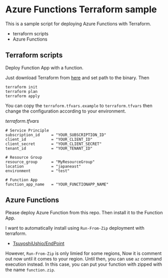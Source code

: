 # Azure Functions Terraform sample

This is a sample script for deploying Azure Functions with Terraform.

* terraform scripts
* Azure Functions

## Terraform scripts

Deploy Function App with a function.

Just download Terraform from [here](https://www.terraform.io/downloads.html) and set path to the binary. Then

```
terraform init
terraform plan
terraform apply
```

You can copy the `terraform.tfvars.example` to `terraform.tfvars` then change the configuration according to your environment. 

_terraform.tfvars_

```
# Service Principle
subscription_id     = "YOUR_SUBSCRIPTION_ID"
client_id           = "YOUR_CLIENT_ID"
client_secret       = "YOUR_CLIENT_SECRET"
tenant_id           = "YOUR_TENANT_ID"

# Resource Group
resource_group      = "MyResourceGroup"
location            = "japaneast"
environment         = "test"

# Function App
function_app_name   = "YOUR_FUNCTIONAPP_NAME"
``` 

## Azure Functions

Please deploy Azure Function from this repo. Then install it to the Function App.

I want to automatically install using `Run-From-Zip` deployment with terraform. 

* [TsuyoshiUshio/EndPoint](https://github.com/TsuyoshiUshio/EndPoint)

However, `Run-From-Zip` is only limied for some regions, Now it is comment out now until it comes to your region. Until then, you can use `az` command execution instead. In this case, you can put your function with zipped with the name `function.zip`. 

